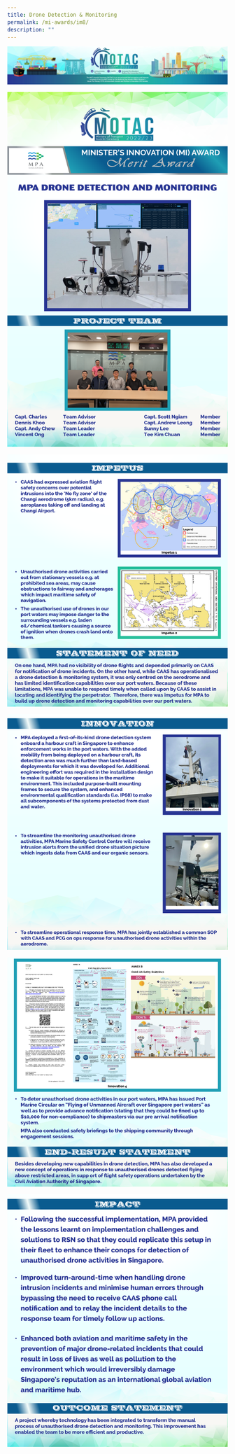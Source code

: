```yaml
---
title: Drone Detection & Monitoring
permalink: /mi-awards/im8/
description: ""
---
```

![](/images/hero.png)

![](/images/MI/IM8/e-Panel_iM8_v01_Individual%20Award%20Contents%201.png)

![](/images/MI/IM8/e-Panel_iM8_v01_Individual%20Award%20Contents%202.png)

![](/images/MI/IM8/e-Panel_iM8_v01_Individual%20Award%20Contents%203a.png)

![](/images/MI/IM8/e-Panel_iM8_v01_Individual%20Award%20Contents%203b.png)

![](/images/MI/IM8/e-Panel_iM8_v01_Individual%20Award%20Contents%204.png)